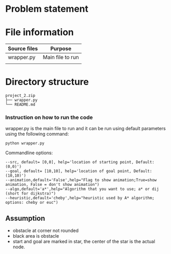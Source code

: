 # Problem statement

# File information
| Source files       	|                                   Purpose                                   	|
|--------------------	|:---------------------------------------------------------------------------:	|
| wrapper.py         	| Main file to run 	                                                            |
|                    	|                                                                             	|

# Directory structure
```
project_2.zip
├── wrapper.py
└── README.md
```

### Instruction on how to run the code
wrapper.py is the main file to run and it can be run using default parameters using the following command:
```
python wrapper.py
```
Commandline options:
```
--src, default= [0,0], help='location of starting point, Default: (0,0)')
--goal, default= [10,10], help='location of goal point, Default: (10,10)')
--animation,default='False',help="Flag to show animation;True=show animation, False = don't show animation")
--algo,default='a*',help="Algorithm that you want to use; a* or dij (short for dijkstra)")
--heuristic,default='cheby',help="heuristic used by A* algorithm; options: cheby or euc")
```

## Assumption
- obstacle at corner not rounded
- black area is obstacle
- start and goal are marked in star, the center of the star is the actual node.

